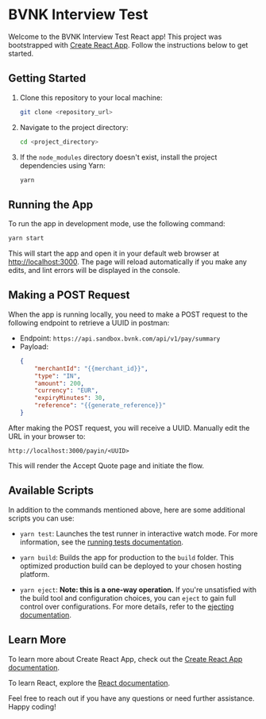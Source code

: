 # BVNK Interview Test

Welcome to the BVNK Interview Test React app! This project was bootstrapped with [Create React App](https://github.com/facebook/create-react-app). Follow the instructions below to get started.

## Getting Started

1. Clone this repository to your local machine:
   ```bash
   git clone <repository_url>
   ```

2. Navigate to the project directory:
   ```bash
   cd <project_directory>
   ```

3. If the `node_modules` directory doesn't exist, install the project dependencies using Yarn:
   ```bash
   yarn
   ```

## Running the App

To run the app in development mode, use the following command:
```bash
yarn start
```
This will start the app and open it in your default web browser at [http://localhost:3000](http://localhost:3000). The page will reload automatically if you make any edits, and lint errors will be displayed in the console.

## Making a POST Request

When the app is running locally, you need to make a POST request to the following endpoint to retrieve a UUID in postman:
- Endpoint: `https://api.sandbox.bvnk.com/api/v1/pay/summary`
- Payload:
  ```json
  {
      "merchantId": "{{merchant_id}}",
      "type": "IN",
      "amount": 200,
      "currency": "EUR",
      "expiryMinutes": 30,
      "reference": "{{generate_reference}}"
  }
  ```

After making the POST request, you will receive a UUID. Manually edit the URL in your browser to:
```
http://localhost:3000/payin/<UUID>
```
This will render the Accept Quote page and initiate the flow.

## Available Scripts

In addition to the commands mentioned above, here are some additional scripts you can use:

- `yarn test`: Launches the test runner in interactive watch mode. For more information, see the [running tests documentation](https://facebook.github.io/create-react-app/docs/running-tests).

- `yarn build`: Builds the app for production to the `build` folder. This optimized production build can be deployed to your chosen hosting platform.

- `yarn eject`: **Note: this is a one-way operation.** If you're unsatisfied with the build tool and configuration choices, you can `eject` to gain full control over configurations. For more details, refer to the [ejecting documentation](https://facebook.github.io/create-react-app/docs/available-scripts#npm-run-eject).

## Learn More

To learn more about Create React App, check out the [Create React App documentation](https://facebook.github.io/create-react-app/docs/getting-started).

To learn React, explore the [React documentation](https://reactjs.org/).

Feel free to reach out if you have any questions or need further assistance. Happy coding!